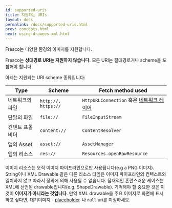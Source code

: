 ```yaml
---
id: supported-uris
title: 지원하는 URIs
layout: docs
permalink: /docs/supported-uris.html
prev: concepts.html
next: using-drawees-xml.html
---
```

Fresco는 다양한 환경의 이미지를 지원합니다.

Fresco는 **상대경로 URI는 지원하지 않습니다**. 모든 URI는 절대경로거나 scheme을 포함해야 합니다.

아레는 지원되는 URI scheme 종류입니다:

| Type | Scheme | Fetch method used
| --------------- | ------- | ------------- |
| 네트워크의 파일 | `http://,` `https://` | `HttpURLConnection` 혹은 [네트워크 레이어](using-other-network-layers.html) |
| 단말의 파일 | `file://` | `FileInputStream` |
| 컨텐트 프롤비더 | `content://` | `ContentResolver` |
| 앱의 Asset | `asset://` | `AssetManager` |
| 앱의 리소스 | `res://` | `Resources.openRawResource` |


이미지 리소스는 오직 이미지 파이프라인으로만 사용됩니다(e.g a PNG 이미지). String이나 XML Drawable 같은 다른 리소스 타잎은 이미지 파이프라인의 컨텍스트와 일치하지 않고 따라서 정의에 의해 사용될 수 없습니다. 잠재적인 혼란스러운 케이스는 XML에 선언된 drawable입니다(e.g. ShapeDrawable). 기억해야 할 중요한 것은 이것이 **이미지가 아니라는 것입니다**. 만약 XML drawable을 주요 이미지로 화면에 표시하고 싶다면, 대기이미지 - [placeholder](using-drawees-code.html#change_placeholder)-나 `null` uri를 지정하세요.
